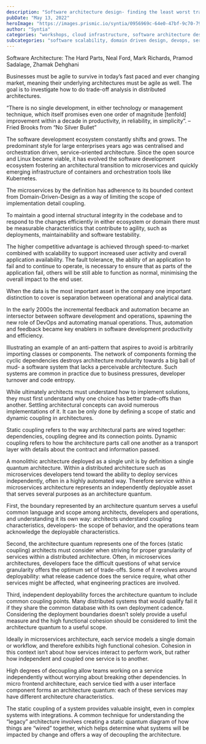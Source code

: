 ```yaml
---
description: "Software architecture design- finding the least worst trade-offs"
pubDate: "May 13, 2022"
heroImage: "https://images.prismic.io/syntia/0956969c-64e0-47bf-9c70-7900606555fe_sustain-ops.png?auto=compress,format"
author: "Syntia"
categories: "workshops, cloud infrastructure, software architecture design"
subcategories: "software scalability, domain driven design, devops, service distribution"
---
```


Software Architecture: The Hard Parts, Neal Ford, Mark Richards, Pramod Sadalage, Zhamak Dehghani

Businesses must be agile to survive in today’s fast paced and ever changing market, meaning their underlying architectures must be agile as well. The goal is to investigate how to do trade-off analysis in distributed architectures.

“There is no single development, in either technology or management technique, which itself promises even one order of magnitude \[tenfold\] improvement within a decade in productivity, in reliability, in simplicity”. – Fried Brooks from “No Silver Bullet”

The software development ecosystem constantly shifts and grows. The predominant style for large enterprises years ago was centralised and orchestration driven, service-oriented architecture. Since the open source and Linux became viable, it has evolved the software development ecosystem fostering an architectural transition to microservices and quickly emerging infrastructure of containers and orchestration tools like Kubernetes.

The microservices by the definition has adherence to its bounded context from Domain-Driven-Design as a way of limiting the scope of implementation detail coupling.

To maintain a good internal structural integrity in the codebase and to respond to the changes efficiently in either ecosystem or domain there must be measurable characteristics that contribute to agility, such as deployments, maintainability and software testability.

The higher competitive advantage is achieved through speed-to-market combined with scalability to support increased user activity and overall application availability. The fault tolerance, the ability of an application to fail and to continue to operate, is necessary to ensure that as parts of the application fail, others will be still able to function as normal, minimising the overall impact to the end user.

When the data is the most important asset in the company one important distinction to cover is separation between operational and analytical data.

In the early 2000s the incremental feedback and automation became an intersector between software development and operations, spawning the new role of DevOps and automating manual operations. Thus, automation and feedback became key enablers in software development productivity and efficiency.

Illustrating an example of an anti-pattern that aspires to avoid is arbitrarily importing classes or components. The network of components forming the cyclic dependencies destroys architecture modularity towards a big ball of mud- a software system that lacks a perceivable architecture. Such systems are common in practice due to business pressures, developer turnover and code entropy.

While ultimately architects must understand how to implement solutions, they must first understand why one choice has better trade-offs than another. Settling architectural concepts can avoid numerous implementations of it. It can be only done by defining a scope of static and dynamic coupling in architectures.

Static coupling refers to the way architectural parts are wired together: dependencies, coupling degree and its connection points. Dynamic coupling refers to how the architecture parts call one another as a transport layer with details about the contract and information passed.

A monolithic architecture deployed as a single unit is by definition a single quantum architecture. Within a distributed architecture such as microservices developers tend toward the ability to deploy services independently, often in a highly automated way. Therefore service within a microservices architecture represents an independently deployable asset that serves several purposes as an architecture quantum.

First, the boundary represented by an architecture quantum serves a useful common language and scope among architects, developers and operations, and understanding it its own way: architects understand coupling characteristics, developers- the scope of behavior, and the operations team acknowledge the deployable characteristics.

Second, the architecture quantum represents one of the forces (static coupling) architects must consider when striving for proper granularity of services within a distributed architecture. Often, in microservices architectures, developers face the difficult questions of what service granularity offers the optimum set of trade-offs. Some of it revolves around deployability: what release cadence does the service require, what other services might be affected, what engineering practices are involved.

Third, independent deployability forces the architecture quantum to include common coupling points. Many distributed systems that would qualify fail it if they share the common database with its own deployment cadence. Considering the deployment boundaries doesn’t solely provide a useful measure and the high functional cohesion should be considered to limit the architecture quantum to a useful scope.

Ideally in microservices architecture, each service models a single domain or workflow, and therefore exhibits high functional cohesion. Cohesion in this context isn’t about how services interact to perform work, but rather how independent and coupled one service is to another.

High degrees of decoupling allow teams working on a service independently without worrying about breaking other dependencies. In micro frontend architecture, each service tied with a user interface component forms an architecture quantum: each of these services may have different architecture characteristics.

The static coupling of a system provides valuable insight, even in complex systems with integrations. A common technique for understanding the “legacy” architecture involves creating a static quantum diagram of how things are “wired” together, which helps determine what systems will be impacted by change and offers a way of decoupling the architecture.